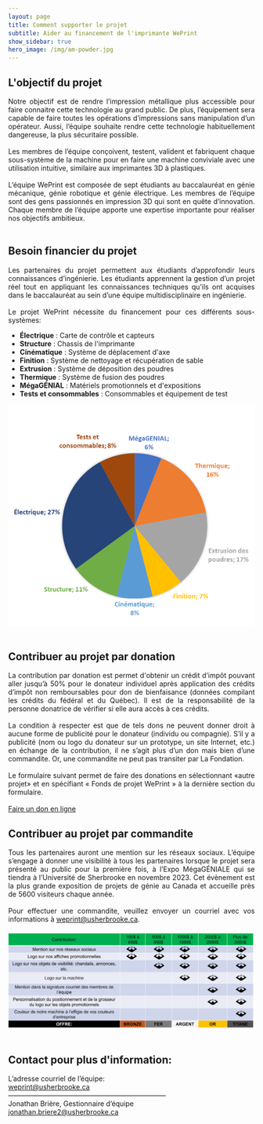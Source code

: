 ```yaml
---
layout: page
title: Comment supporter le projet
subtitle: Aider au financement de l'imprimante WePrint
show_sidebar: true
hero_image: /img/am-powder.jpg
---
```


## L'objectif du projet


<div style="text-align: justify">Notre objectif est de rendre l’impression métallique plus accessible pour faire connaitre cette technologie au grand public. De plus, l’équipement sera capable de faire toutes les opérations d’impressions sans manipulation d’un opérateur. Aussi, l’équipe souhaite rendre cette technologie habituellement dangereuse, la plus sécuritaire possible.
<br>
<br>
Les membres de l’équipe conçoivent, testent, valident et fabriquent chaque sous-système de la machine pour en faire une machine conviviale avec une utilisation intuitive, similaire aux imprimantes 3D à plastiques. 
<br>
<br>
L’équipe WePrint est composée de sept étudiants au baccalauréat en génie mécanique, génie robotique et génie électrique. Les membres de l’équipe sont des gens passionnés en impression 3D qui sont en quête d’innovation. Chaque membre de l’équipe apporte une expertise importante pour réaliser nos objectifs ambitieux.
</div>
<br>

## Besoin financier du projet

<div style="text-align: justify">
Les partenaires du projet permettent aux étudiants d’approfondir leurs connaissances d’ingénierie. Les étudiants apprennent la gestion d’un projet réel tout en appliquant les connaissances techniques qu’ils ont acquises dans le baccalauréat au sein d’une équipe multidisciplinaire en ingénierie.
<br>
<br>
Le projet WePrint nécessite du financement pour ces différents sous-systèmes: 
</div>

- **Électrique**    : Carte de contrôle et capteurs 
- **Structure**     : Chassis de l'imprimante
- **Cinématique**   : Système de déplacement d'axe
- **Finition**     : Système de nettoyage et récupération de sable
- **Extrusion**     : Système de déposition des poudres
- **Thermique**     : Système de fusion des poudres
- **MégaGÉNIAL**    : Matériels promotionnels et d'expositions 
- **Tests et consommables**         : Consommables et équipement de test

<div style="text-align: center;">
    <img src="/img/Budget.png" alt="Budget WePrint" width="550"/>
</div>
<br>

## Contribuer au projet par donation

<div style="text-align: justify"> 
La contribution par donation est permet d'obtenir un crédit d’impôt pouvant aller jusqu’à 50% pour le donateur individuel après application des crédits d’impôt non remboursables pour don de bienfaisance (données compilant les crédits du fédéral et du Québec). Il est de la responsabilité de la personne donatrice de vérifier si elle aura accès à ces crédits.
<br>
<br>
La condition à respecter est que de tels dons ne peuvent donner droit à aucune forme de publicité pour le donateur (individu ou compagnie). S’il y a publicité (nom ou logo du donateur sur un prototype, un site Internet, etc.) en échange de la contribution, il ne s’agit plus d’un don mais bien d’une commandite. Or, une commandite ne peut pas transiter par La Fondation.
<br>
<br>
Le formulaire suivant permet de faire des donations en sélectionnant «autre projet» et en spécifiant « Fonds de projet WePrint » à la dernière section du formulaire.
<br>
<br>
<a href="https://www.usherbrooke.ca/faire-un-don/#/CA_DIP">Faire un don en ligne</a>
</div>

## Contribuer au projet par commandite

<div style="text-align: justify">
Tous les partenaires auront une mention sur les réseaux sociaux. L’équipe s’engage à donner une visibilité à tous les partenaires lorsque le projet sera présenté au public pour la première fois, à l’Expo MégaGÉNIALE qui se tiendra à l’Université de Sherbrooke en novembre 2023. Cet évènement est la plus grande exposition de projets de génie au Canada et accueille près de 5600 visiteurs chaque année.
<br>
<br>
Pour effectuer une commandite, veuillez envoyer un courriel avec vos informations à <a href="mailto:weprint@usherbrooke.ca">weprint@usherbrooke.ca</a>.
</div>
<br>

<div style="text-align: center;">
    <img src="/img/sponsor_tier.png" alt="Sponsor Tier" width="1100"/>
</div>
<br>


## Contact pour plus d'information:

L’adresse courriel de l’équipe:<br>
[weprint@usherbrooke.ca](mailto:weprint@usherbrooke.ca)<br>
———————————————————————<br>
Jonathan Brière, Gestionnaire d’équipe<br>
[jonathan.briere2@usherbrooke.ca](mailto:jonathan.briere2@usherbrooke.ca)<br>
